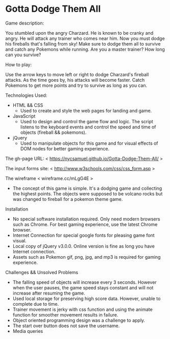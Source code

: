 # Gotta Dodge Them All

Game description: 

You stumbled upon the angry Charzard. He is known to be cranky and angry. He will attack any trainer who comes near him. Now you must dodge his fireballs that's falling from sky! Make sure to dodge them all to survive and catch any Pokemons while running. Are you a master trainer? How long can you survive?

How to play: 

Use the arrow keys to move left or right to dodge Charzard's fireball attacks. As the time goes by, his attacks will become faster. Catch Pokemons to get more points and try to survive as long as you can.

Technologies Used: 
- HTML && CSS
  - Used to create and style the web pages for landing and game.
- JavaScript
  - Used to design and control the game flow and logic. The script listens to the keyboard events and control the speed and time of objects (fireball && pokemons).
- jQuery
  - Used to manipulate objects for this game and for visual effects of DOM nodes for better gaming experience.

The gh-page URL: < https://nycsamuel.github.io/Gotta-Dodge-Them-All/ >

The input forms site: < http://www.w3schools.com/css/css_form.asp >

The wireframe < wireframe.cc/mLgG4E >
- The concept of this game is simple. It's a dodging game and collecting the highest points. The objects were supposed to be volcano rocks but was changed to fireball for a pokemon theme game.

Installation
- No special software installation required. Only need modern browsers such as Chrome. For best gaming experience, use the latest Chrome browser.
- Internet Connection for special google fonts for pleasing game font visual.
- Local copy of jQuery v3.0.0. Online version is fine as long you have Internet connection.
- Assets such as Pokemon gif, png, jpg, and mp3 is required for gaming experience.

Challenges && Unsolved Problems
- The falling speed of objects will increase every 3 seconds. However when the user pauses, the game speed stays constant and will not increase after resuming the game.
- Used local storage for preserving high score data. However, unable to complete due to time.
- Trainer movement is jerky with css function and using the animate function for smoother movement results in failure.
- Object oriented programming design was a challenge to apply.
- The start over button does not save the username.
- Media queries
